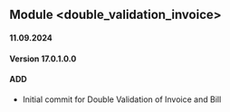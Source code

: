 ## Module <double_validation_invoice>

#### 11.09.2024
#### Version 17.0.1.0.0
#### ADD
- Initial commit for Double Validation of Invoice and Bill

